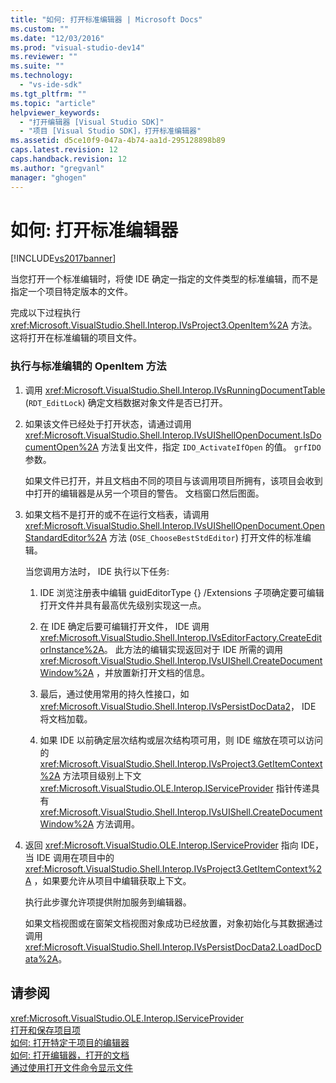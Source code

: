 ```yaml
---
title: "如何: 打开标准编辑器 | Microsoft Docs"
ms.custom: ""
ms.date: "12/03/2016"
ms.prod: "visual-studio-dev14"
ms.reviewer: ""
ms.suite: ""
ms.technology: 
  - "vs-ide-sdk"
ms.tgt_pltfrm: ""
ms.topic: "article"
helpviewer_keywords: 
  - "打开编辑器 [Visual Studio SDK]"
  - "项目 [Visual Studio SDK]，打开标准编辑器"
ms.assetid: d5ce10f9-047a-4b74-aa1d-295128898b89
caps.latest.revision: 12
caps.handback.revision: 12
ms.author: "gregvanl"
manager: "ghogen"
---
```

# 如何: 打开标准编辑器
[!INCLUDE[vs2017banner](../code-quality/includes/vs2017banner.md)]

当您打开一个标准编辑时，将使 IDE 确定一指定的文件类型的标准编辑，而不是指定一个项目特定版本的文件。  
  
 完成以下过程执行 <xref:Microsoft.VisualStudio.Shell.Interop.IVsProject3.OpenItem%2A> 方法。  这将打开在标准编辑的项目文件。  
  
### 执行与标准编辑的 OpenItem 方法  
  
1.  调用 <xref:Microsoft.VisualStudio.Shell.Interop.IVsRunningDocumentTable> \(`RDT_EditLock`\) 确定文档数据对象文件是否已打开。  
  
2.  如果该文件已经处于打开状态，请通过调用 <xref:Microsoft.VisualStudio.Shell.Interop.IVsUIShellOpenDocument.IsDocumentOpen%2A> 方法复出文件，指定 `IDO_ActivateIfOpen` 的值。 `grfIDO` 参数。  
  
     如果文件已打开，并且文档由不同的项目与该调用项目所拥有，该项目会收到中打开的编辑器是从另一个项目的警告。  文档窗口然后图面。  
  
3.  如果文档不是打开的或不在运行文档表，请调用 <xref:Microsoft.VisualStudio.Shell.Interop.IVsUIShellOpenDocument.OpenStandardEditor%2A> 方法 \(`OSE_ChooseBestStdEditor`\) 打开文件的标准编辑。  
  
     当您调用方法时， IDE 执行以下任务:  
  
    1.  IDE 浏览注册表中编辑 guidEditorType {} \/Extensions 子项确定要可编辑打开文件并具有最高优先级别实现这一点。  
  
    2.  在 IDE 确定后要可编辑打开文件， IDE 调用 <xref:Microsoft.VisualStudio.Shell.Interop.IVsEditorFactory.CreateEditorInstance%2A>。  此方法的编辑实现返回对于 IDE 所需的调用 <xref:Microsoft.VisualStudio.Shell.Interop.IVsUIShell.CreateDocumentWindow%2A> ，并放置新打开文档的信息。  
  
    3.  最后，通过使用常用的持久性接口，如 <xref:Microsoft.VisualStudio.Shell.Interop.IVsPersistDocData2>， IDE 将文档加载。  
  
    4.  如果 IDE 以前确定层次结构或层次结构项可用，则 IDE 缩放在项可以访问的 <xref:Microsoft.VisualStudio.Shell.Interop.IVsProject3.GetItemContext%2A> 方法项目级别上下文 <xref:Microsoft.VisualStudio.OLE.Interop.IServiceProvider> 指针传递具有 <xref:Microsoft.VisualStudio.Shell.Interop.IVsUIShell.CreateDocumentWindow%2A> 方法调用。  
  
4.  返回 <xref:Microsoft.VisualStudio.OLE.Interop.IServiceProvider> 指向 IDE，当 IDE 调用在项目中的 <xref:Microsoft.VisualStudio.Shell.Interop.IVsProject3.GetItemContext%2A> ，如果要允许从项目中编辑获取上下文。  
  
     执行此步骤允许项提供附加服务到编辑器。  
  
     如果文档视图或在窗架文档视图对象成功已经放置，对象初始化与其数据通过调用 <xref:Microsoft.VisualStudio.Shell.Interop.IVsPersistDocData2.LoadDocData%2A>。  
  
## 请参阅  
 <xref:Microsoft.VisualStudio.OLE.Interop.IServiceProvider>   
 [打开和保存项目项](../extensibility/internals/opening-and-saving-project-items.md)   
 [如何: 打开特定于项目的编辑器](../extensibility/how-to-open-project-specific-editors.md)   
 [如何: 打开编辑器，打开的文档](../extensibility/how-to-open-editors-for-open-documents.md)   
 [通过使用打开文件命令显示文件](../extensibility/internals/displaying-files-by-using-the-open-file-command.md)